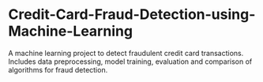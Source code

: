 # Credit-Card-Fraud-Detection-using-Machine-Learning
A machine learning project to detect fraudulent credit card transactions. Includes data preprocessing, model training, evaluation  and comparison of algorithms for fraud detection.
